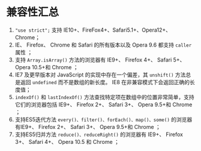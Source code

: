 # 兼容性汇总

1. `"use strict";` 支持 IE10+、FireFox4+、Safari5.1+、Opera12+、Chrome；<br />
2. IE、 Firefox、 Chrome 和 Safari 的所有版本以及 Opera 9.6 都支持 `caller` 属性 ；<br />
3. 支持 `Array.isArray()` 方法的浏览器有 IE9+、 Firefox 4+、 Safari 5+、 Opera 10.5+和 Chrome ；<br />
4. IE7 及更早版本对 JavaScript 的实现中存在一个偏差，其 `unshift()` 方法总是返回 `undefined` 而不是数组的新长度。 IE8 在非兼容模式下会返回正确的长度值；<br />
5. `indexOf()` 和 `lastIndexOf()` 方法查找特定项在数组中的位置非常简单，支持它们的浏览器包括 IE9+、 Firefox 2+、 Safari 3+、 Opera 9.5+和 Chrome ；<br />
6. 支持ES5迭代方法 `every()、filter()、forEach()、map()、some()` 的浏览器有IE9+、 Firefox 2+、 Safari 3+、 Opera 9.5+和 Chrome ；<br />
7. 支持ES5归并方法 `reduce()、reduceRight()` 的浏览器有 IE9+、 Firefox 3+、 Safari 4+、 Opera 10.5 和 Chrome ；<br />

